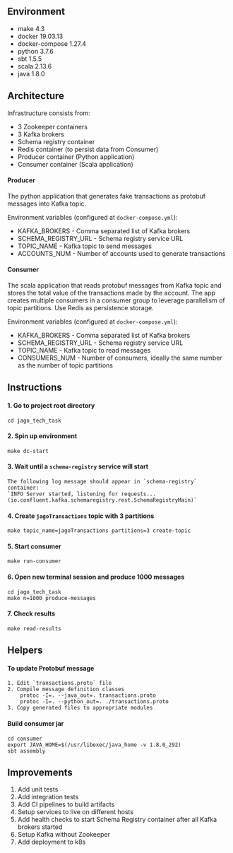 ## Environment
* make 4.3
* docker 19.03.13
* docker-compose 1.27.4
* python 3.7.6
* sbt 1.5.5
* scala 2.13.6
* java 1.8.0

## Architecture 
Infrastructure consists from:
* 3 Zookeeper containers
* 3 Kafka brokers
* Schema registry container
* Redis container (to persist data from Consumer)
* Producer container (Python application)
* Consumer container (Scala application)

#### Producer
The python application that generates fake transactions as protobuf messages into Kafka topic.

Environment variables (configured at `docker-compose.yml`):
* KAFKA_BROKERS - Comma separated list of Kafka brokers
* SCHEMA_REGISTRY_URL - Schema registry service URL
* TOPIC_NAME - Kafka topic to send messages
* ACCOUNTS_NUM - Number of accounts used to generate transactions

#### Consumer
The scala application that reads protobuf messages from Kafka topic and stores the total value of the transactions made by the account.
The app creates multiple consumers in a consumer group to leverage parallelism of topic partitions.
Use Redis as persistence storage. 

Environment variables (configured at `docker-compose.yml`):
* KAFKA_BROKERS - Comma separated list of Kafka brokers
* SCHEMA_REGISTRY_URL - Schema registry service URL
* TOPIC_NAME - Kafka topic to read messages
* CONSUMERS_NUM - Number of consumers, ideally the same number as the number of topic partitions

## Instructions
#### 1. Go to project root directory 
    cd jago_tech_task 
#### 2. Spin up environment
    make dc-start
#### 3. Wait until a `schema-registry` service will start
    The following log message should appear in `schema-registry` container:
    `INFO Server started, listening for requests... (io.confluent.kafka.schemaregistry.rest.SchemaRegistryMain)`
#### 4. Create `jagoTransactions` topic with 3 partitions
    make topic_name=jagoTransactions partitions=3 create-topic

#### 5. Start consumer
    make run-consumer

#### 6. Open new terminal session and produce 1000 messages
    cd jago_tech_task
    make n=1000 produce-messages

#### 7. Check results
    make read-results

## Helpers
#### To update Protobuf message 
    1. Edit `transactions.proto` file 
    2. Compile message definition classes
        protoc -I=. --java_out=. transactions.proto
        protoc -I=. --python_out=. ./transactions.proto
    3. Copy generated files to appropriate modules

#### Build consumer jar
    cd consumer
    export JAVA_HOME=$(/usr/libexec/java_home -v 1.8.0_292)
    sbt assembly

## Improvements
1. Add unit tests
2. Add integration tests
3. Add CI pipelines to build artifacts
4. Setup services to live on different hosts
5. Add health checks to start Schema Registry container after all Kafka brokers started
6. Setup Kafka without Zookeeper
7. Add deployment to k8s
